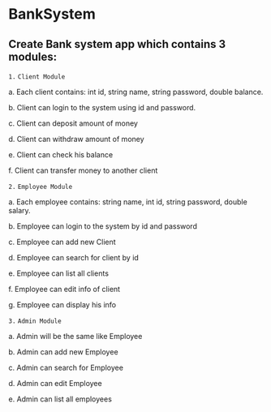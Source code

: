 # BankSystem

## Create Bank system app which contains 3 modules:
`1.` `Client Module`

a. Each client contains:
  int id,
  string name,
  string password,
  double balance.
  
b. Client can login to the system using id and password.

c. Client can deposit amount of money

d. Client can withdraw amount of money

e. Client can check his balance

f. Client can transfer money to another client

`2.` `Employee Module`

a. Each employee contains: string name, int id, string password, double salary.

b. Employee can login to the system by id and password

c. Employee can add new Client

d. Employee can search for client by id

e. Employee can list all clients

f. Employee can edit info of client

g. Employee can display his info

`3.` `Admin Module`

a. Admin will be the same like Employee

b. Admin can add new Employee

c. Admin can search for Employee

d. Admin can edit Employee

e. Admin can list all employees

